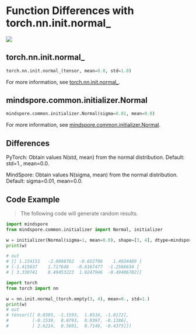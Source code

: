# Function Differences with torch.nn.init.normal_

<a href="https://gitee.com/mindspore/docs/blob/r1.8/docs/mindspore/source_en/note/api_mapping/pytorch_diff/InitNormal.md" target="_blank"><img src="https://mindspore-website.obs.cn-north-4.myhuaweicloud.com/website-images/master/resource/_static/logo_source_en.png"></a>

## torch.nn.init.normal_

```python
torch.nn.init.normal_(tensor, mean=0.0, std=1.0)
```

For more information, see [torch.nn.init.normal_](https://pytorch.org/docs/1.5.0/nn.init.html#torch.nn.init.normal_).

## mindspore.common.initializer.Normal

```python
mindspore.common.initializer.Normal(sigma=0.01, mean=0.0)
```

For more information, see [mindspore.common.initializer.Normal](https://mindspore.cn/docs/en/r1.8/api_python/mindspore.common.initializer.html#mindspore.common.initializer.Normal).

## Differences

PyTorch: Obtain values N(std, mean) from the normal distribution. Default: std=1., mean=0.0.

MindSpore: Obtain values N(sigma, mean) from the normal distribution. Default: sigma=0.01, mean=0.0.

## Code Example

> The following code will generate random results.

```python
import mindspore
from mindspore.common.initializer import Normal, initializer

w = initializer(Normal(sigma=1, mean=0.0), shape=[3, 4], dtype=mindspore.float32)
print(w)

# out
# [[ 1.154151   -2.0898762  -0.652796    1.4034489 ]
# [-1.415637    1.717648   -0.6167477  -1.2566634 ]
# [ 3.330741    0.49453223  1.9247946  -0.49406782]]

import torch
from torch import nn

w = nn.init.normal_(torch.empty(3, 4), mean=0., std=1.)
print(w)
# out
# tensor([[ 0.0305, -1.1593,  1.0516, -1.0172],
#         [-0.1539,  0.0793,  0.9397, -0.1186],
#         [ 2.6214,  0.5601,  0.7149, -0.4375]])
```
